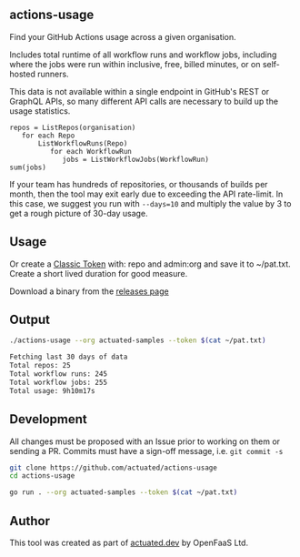 ## actions-usage

Find your GitHub Actions usage across a given organisation.

Includes total runtime of all workflow runs and workflow jobs, including where the jobs were run within inclusive, free, billed minutes, or on self-hosted runners.

This data is not available within a single endpoint in GitHub's REST or GraphQL APIs, so many different API calls are necessary to build up the usage statistics.

```
repos = ListRepos(organisation)
   for each Repo
       ListWorkflowRuns(Repo)
          for each WorkflowRun
             jobs = ListWorkflowJobs(WorkflowRun)
sum(jobs)
```

If your team has hundreds of repositories, or thousands of builds per month, then the tool may exit early due to exceeding the API rate-limit. In this case, we suggest you run with `--days=10` and multiply the value by 3 to get a rough picture of 30-day usage.

## Usage

Or create a [Classic Token](https://github.com/settings/tokens) with: repo and admin:org and save it to ~/pat.txt. Create a short lived duration for good measure.

Download a binary from the [releases page](https://github.com/self-actuated/actions-usage/releases/tag/v0.0.1)

## Output

```bash
./actions-usage --org actuated-samples --token $(cat ~/pat.txt)

Fetching last 30 days of data
Total repos: 25
Total workflow runs: 245
Total workflow jobs: 255
Total usage: 9h10m17s
```

## Development

All changes must be proposed with an Issue prior to working on them or sending a PR. Commits must have a sign-off message, i.e. `git commit -s`

```bash
git clone https://github.com/actuated/actions-usage
cd actions-usage

go run . --org actuated-samples --token $(cat ~/pat.txt)
```

## Author

This tool was created as part of [actuated.dev](https://actuated.dev) by OpenFaaS Ltd.

